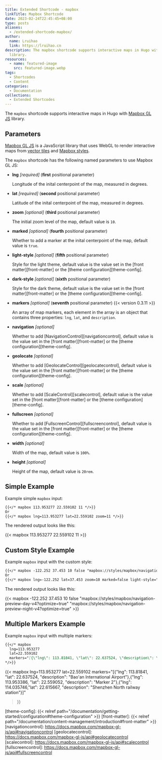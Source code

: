 ```yaml
---
title: Extended Shortcode - mapbox
linkTitle: Mapbox Shortcode
date: 2023-02-24T22:45:45+08:00
type: posts
aliases:
  - /extended-shortcode-mapbox/
author:
  name: Lruihao
  link: https://lruihao.cn
description: The mapbox shortcode supports interactive maps in Hugo with Mapbox GL JS
  library.
resources:
  - name: featured-image
    src: featured-image.webp
tags:
  - Shortcodes
  - Content
categories:
  - Documentation
collections:
  - Extended Shortcodes
---
```


The `mapbox` shortcode supports interactive maps in Hugo with [Mapbox GL JS][mapbox] library.

<!--more-->

## Parameters

[Mapbox GL JS][mapbox] is a JavaScript library that uses WebGL to render interactive maps from [vector tiles][vector-tiles] and [Mapbox styles][style-spec].

The `mapbox` shortcode has the following named parameters to use Mapbox GL JS:

- **lng** _[required]_ (**first** positional parameter)

    Longitude of the inital centerpoint of the map, measured in degrees.

- **lat** _[required]_ (**second** positional parameter)

    Latitude of the inital centerpoint of the map, measured in degrees.

- **zoom** _[optional]_ (**third** positional parameter)

    The initial zoom level of the map, default value is `10`.

- **marked** _[optional]_ (**fourth** positional parameter)

    Whether to add a marker at the inital centerpoint of the map, default value is `true`.

- **light-style** _[optional]_ (**fifth** positional parameter)

    Style for the light theme, default value is the value set in the [front matter][front-matter] or the [theme configuration][theme-config].

- **dark-style** _[optional]_ (**sixth** positional parameter)

    Style for the dark theme, default value is the value set in the [front matter][front-matter] or the [theme configuration][theme-config].

- **markers** _[optional]_ (**seventh** positional parameter) {{< version 0.3.11 >}}

    An array of map markers, each element in the array is an object that contains three properties: `lng`, `lat`, and `description`.

- **navigation** _[optional]_

    Whether to add [NavigationControl][navigationcontrol], default value is the value set in the [front matter][front-matter] or the [theme configuration][theme-config].

- **geolocate** _[optional]_

    Whether to add [GeolocateControl][geolocatecontrol], default value is the value set in the [front matter][front-matter] or the [theme configuration][theme-config].

- **scale** _[optional]_

    Whether to add [ScaleControl][scalecontrol], default value is the value set in the [front matter][front-matter] or the [theme configuration][theme-config].

- **fullscreen** _[optional]_

    Whether to add [FullscreenControl][fullscreencontrol], default value is the value set in the [front matter][front-matter] or the [theme configuration][theme-config].

- **width** _[optional]_

    Width of the map, default value is `100%`.

- **height** _[optional]_

    Height of the map, default value is `20rem`.

## Simple Example

Example simple `mapbox` input:

```markdown
{{</* mapbox 113.953277 22.559102 11 */>}}
Or
{{</* mapbox lng=113.953277 lat=22.559102 zoom=11 */>}}
```

The rendered output looks like this:

{{< mapbox 113.953277 22.559102 11 >}}

## Custom Style Example

Example `mapbox` input with the custom style:

```markdown
{{</* mapbox -122.252 37.453 10 false "mapbox://styles/mapbox/navigation-preview-day-v4" "mapbox://styles/mapbox/navigation-preview-night-v4" */>}}
Or
{{</* mapbox lng=-122.252 lat=37.453 zoom=10 marked=false light-style="mapbox://styles/mapbox/navigation-preview-day-v4" dark-style="mapbox://styles/mapbox/navigation-preview-night-v4" */>}}
```

The rendered output looks like this:

{{< mapbox -122.252 37.453 10 false "mapbox://styles/mapbox/navigation-preview-day-v4?optimize=true" "mapbox://styles/mapbox/navigation-preview-night-v4?optimize=true" >}}

## Multiple Markers Example

Example `mapbox` input with multiple markers:

```markdown
{{</* mapbox
  lng=113.953277
  lat=22.559102
  markers="[{\"lng\": 113.81841, \"lat\": 22.637524, \"description\": \"Bao'an International Airport\"},{\"lng\": 113.953386, \"lat\": 22.559052, \"description\": \"Marker 2\"},{\"lng\": 114.035746,\"lat\": 22.615667, \"description\": \"Shenzhen North railway station\"}]"
*/>}}
```

{{< mapbox
  lng=113.953277
  lat=22.559102
  markers="[{\"lng\": 113.81841, \"lat\": 22.637524, \"description\": \"Bao'an International Airport\"},{\"lng\": 113.953386, \"lat\": 22.559052, \"description\": \"Marker 2\"},{\"lng\": 114.035746,\"lat\": 22.615667, \"description\": \"Shenzhen North railway station\"}]"
>}}

<!-- link reference definition -->
<!-- markdownlint-disable-file MD052 -->
[mapbox]: https://docs.mapbox.com/mapbox-gl-js
[vector-tiles]: https://docs.mapbox.com/help/glossary/vector-tiles/
[style-spec]: https://docs.mapbox.com/mapbox-gl-js/style-spec/
[theme-config]: {{< relref path="/documentation/getting-started/configuration#theme-configuration" >}}
[front-matter]: {{< relref path="/documentation/content-management/introduction#front-matter" >}}
[navigationcontrol]: https://docs.mapbox.com/mapbox-gl-js/api#navigationcontrol
[geolocatecontrol]: https://docs.mapbox.com/mapbox-gl-js/api#geolocatecontrol
[scalecontrol]: https://docs.mapbox.com/mapbox-gl-js/api#scalecontrol
[fullscreencontrol]: https://docs.mapbox.com/mapbox-gl-js/api#fullscreencontrol
